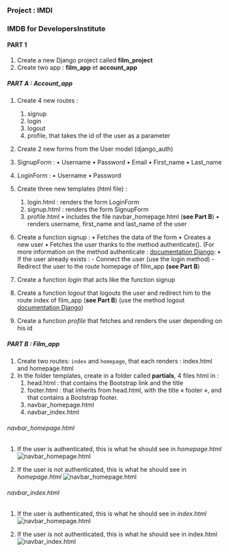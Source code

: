### Project : IMDI
### IMDB for DevelopersInstitute

#### PART 1

1.	Create a new Django project called **film_project**
2.	Create two app : **film_app** et **account_app**

##### PART A : Account_app
1. Create 4 new routes : 
    1.	signup
    2.	login
    3.	logout
    4.	profile, that takes the id of the user as a parameter 

2.	Create 2 new forms from the User model (django_auth)
1.	SignupForm : 
    •	Username
    •	Password
    •	Email
    •	First_name
    •	Last_name

2.	LoginForm : 
    •	Username
    •	Password

3.	Create three new templates (html file) : 
    1.	login.html : renders the form LoginForm
    2.	signup.html : renders the form SignupForm
    3.	profile.html 
        •	includes the file navbar_homepage.html (**see Part B**)
        •	renders username, first_name and last_name of the user

4.	Create a function signup :
    •	Fetches the data of the form 
    •	Creates a new user 
    •	Fetches the user thanks to the method authenticate(). (For more information on the method authenticate : [documentation Django](https://docs.djangoproject.com/fr/2.1/topics/auth/default/): 
        •	If the user already exists : 
        - Connect the user (use the login method)
        - Redirect the user to the route homepage of  film_app **(see Part B**)

5.	Create a function *login* that acts like the function signup
6.	Create a function *logout*  that logouts the user and redirect him to the route index of film_app (**see Part B**) (use the method logout [documentation Django](https://docs.djangoproject.com/fr/2.1/topics/auth/default/))
7.	Create a function *profile*  that fetches and renders the user depending on his id 


##### PART B : Film_app

1.	Create two routes: `index` and `homepage`, that each renders :  index.html and homepage.html
2.	In the folder templates, create in a folder called **partials**, 4 files html in  : 
    1.	head.html : that contains the Bootstrap link and the title 
    2.	footer.html : that inherits from head.html, with the title « footer », and that contains a Bootstrap footer.
    3.	navbar_homepage.html
    4.	navbar_index.html

###### navbar_homepage.html
1. If the user is authenticated, this is what he should see in *homepage.html*
![navbar_homepage.html](https://user-images.githubusercontent.com/30896388/71320344-b5237580-24b2-11ea-8da0-384857282e2e.png)

2.	If the user is not authenticated, this is what he should see in *homepage.html*
![navbar_homepage.html](https://user-images.githubusercontent.com/30896388/71320353-ccfaf980-24b2-11ea-9cbb-e45944f4a084.png)

###### navbar_index.html
1.	If the user is authenticated, this is what he should see in *index.html*
![navbar_homepage.html](https://user-images.githubusercontent.com/30896388/71320365-f87de400-24b2-11ea-9630-a26a275d4a11.png)

2.	If the user is not authenticated, this is what he should see in index.html
![navbar_index.html](https://user-images.githubusercontent.com/30896388/71320376-121f2b80-24b3-11ea-9a19-719a30a3892d.png)






